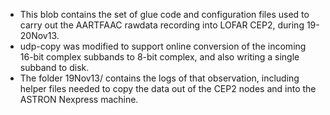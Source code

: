 - This blob contains the set of glue code and configuration files used to carry out
  the AARTFAAC rawdata recording into LOFAR CEP2, during 19-20Nov13.
- udp-copy was modified to support online conversion of the incoming 16-bit complex
  subbands to 8-bit complex, and also writing a single subband to disk.
- The folder 19Nov13/ contains the logs of that observation, including helper files
  needed to copy the data out of the CEP2 nodes and into the ASTRON Nexpress 
  machine.

